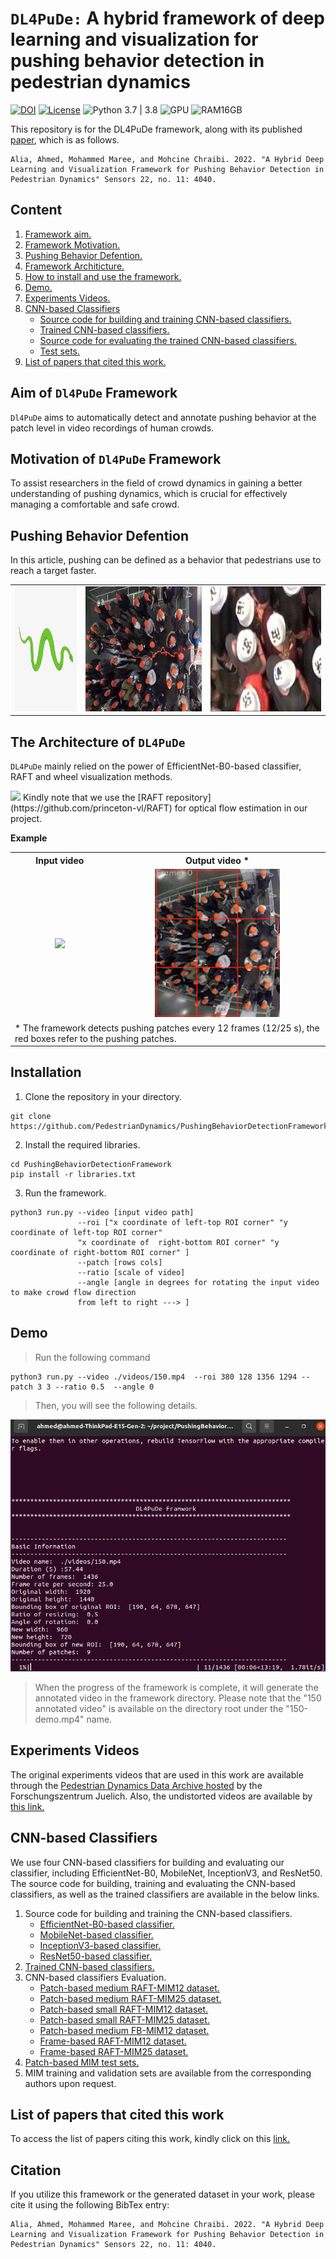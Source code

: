 # `DL4PuDe:` A hybrid framework of deep learning and visualization for pushing behavior detection in pedestrian dynamics

[![DOI](https://zenodo.org/badge/447236287.svg)](https://zenodo.org/badge/latestdoi/447236287) [![License](https://img.shields.io/badge/License-BSD_3--Clause-blue.svg)](./LICENSE)  ![Python 3.7 | 3.8](https://img.shields.io/badge/Python-3.7|3.8-blue.svg)  ![GPU](https://img.shields.io/badge/GPU-No-yellow) ![RAM16GB](https://img.shields.io/badge/RAM-16GB-red)  

This repository is for the DL4PuDe framework, along with its  published [paper](https://www.mdpi.com/1424-8220/22/11/4040/htm), which is as follows.
```
Alia, Ahmed, Mohammed Maree, and Mohcine Chraibi. 2022. "A Hybrid Deep Learning and Visualization Framework for Pushing Behavior Detection in Pedestrian Dynamics" Sensors 22, no. 11: 4040. 
```
## Content
1. <a href="#aim"> Framework aim. </a>
2. <a href="#motivation"> Framework Motivation. </a>
3. <a href="#defention"> Pushing Behavior Defention. </a>
4. <a href="#architicture"> Framework Architicture. </a>
5. <a href="#install"> How to install and use the framework. </a>
6. <a href="#demo"> Demo. </a>
7. <a href="#videos"> Experiments Videos. </a>
8. <a href="#cnn"> CNN-based Classifiers </a>
   * <a href="#cnnsource"> Source code for building and training CNN-based classifiers. </a>
   * <a href="#trained"> Trained CNN-based classifiers. </a>
   * <a href="#evaluate"> Source code for evaluating the trained CNN-based classifiers. </a>
   *  <a href="#test"> Test sets. </a>
9. <a href="#list"> List of papers that cited this work. </a>

## Aim of `Dl4PuDe` Framework
<a name="aim">

`Dl4PuDe`  aims to automatically detect and annotate pushing behavior at the patch level in video recordings of human crowds. 

## Motivation of `Dl4PuDe` Framework
<a name="motivation">

To assist researchers in the field of crowd dynamics in gaining a better understanding of pushing dynamics, which is crucial for effectively managing a comfortable and safe crowd.

## Pushing Behavior Defention
<a name="defention">

In this article, pushing can be defined as a behavior that pedestrians use to reach a target faster.

<table border="0" width="100%" align="center">
<tr>
    <td align="center"> <img src="./files/snake.jpeg" height="200"/>  </td>
    <td align="center"> <img src="./files/snakemotion.jpg" height="200"/>  </td>
    <td align="center"> <img src="./files/pb.gif" height="200"/>  </td>
</tr>
</table>

## The Architecture of `DL4PuDe`
<a name="architicture">

`DL4PuDe` mainly relied on the power of EfficientNet-B0-based classifier, RAFT and wheel visualization methods.

<img src="./files/framework1.png"/>
Kindly note that we use the [RAFT repository](https://github.com/princeton-vl/RAFT) for optical flow estimation in our project.

**Example**
<table border="0" width="100%" align="center">
<tr>
   <th align="cenetr"> Input video </th>
   <th align="cenetr"> Output video * </th>
   
</tr>
<tr>
   <td align="center"> <img src="./files/input150-distorted.gif" width="300"/> </td>
   <td align="center"> <img src="./files/output150-distorted.gif" width="200"/> </td>
</tr>
<tr>
   <td colspan="2"> * The framework detects pushing patches every 12 frames (12/25 s), the red boxes refer to the pushing patches. </td>
</tr>
</table>

## Installation
<a name="install">

1. Clone the repository in your directory.
```
git clone https://github.com/PedestrianDynamics/PushingBehaviorDetectionFramework.git
```
2. Install the required libraries.
```
cd PushingBehaviorDetectionFramework
pip install -r libraries.txt
```
3. Run the framework. 
```
python3 run.py --video [input video path]  
               --roi ["x coordinate of left-top ROI corner" "y coordinate of left-top ROI corner"
               "x coordinate of  right-bottom ROI corner" "y coordinate of right-bottom ROI corner" ] 
               --patch [rows cols]    
               --ratio [scale of video]   
               --angle [angle in degrees for rotating the input video to make crowd flow direction
               from left to right ---> ]
```   
## Demo 
<a name="demo">

>Run the following command

```   
python3 run.py --video ./videos/150.mp4  --roi 380 128 1356 1294 --patch 3 3 --ratio 0.5  --angle 0
```  
> Then, you will see the following details.

<img src="./files/run.png"/>

> When the progress of the framework is complete, it will generate the annotated video in the framework directory. Please note that the "150 annotated video" is available on the directory root under the "150-demo.mp4" name.

## Experiments Videos
<a name="videos">

The original experiments videos that are used in this work are available through the [Pedestrian Dynamics Data Archive hosted](http://ped.fz-juelich.de/da/2018crowdqueue) by the Forschungszentrum Juelich. Also, the undistorted videos are available by [this link.](https://drive.google.com/drive/folders/16eZhC9mnUQUXxUeIUXd6xwBU2fSf3qCz?usp=sharing) 

## CNN-based Classifiers
<a name="cnn">

We use four CNN-based classifiers for building and evaluating our classifier, including EfficientNet-B0, MobileNet, InceptionV3, and ResNet50. The source code for building, training and evaluating the CNN-based classifiers, as well as the trained classifiers are available in the below links.
1. Source code for building and training the CNN-based classifiers. <a name="#cnnsource">
   * [EfficientNet-B0-based classifier.](./CNN/CNN-Architectures/efficientNetB0.ipynb)
   * [MobileNet-based classifier.](./CNN/CNN-Architectures/InceptionV3.ipynb)
   * [InceptionV3-based classifier.](./CNN/CNN-Architectures/InceptionV3.ipynb)
   * [ResNet50-based classifier.](./CNN/CNN-Architectures/ResNet50.ipynb)
2. [Trained CNN-based classifiers.](https://drive.google.com/drive/folders/1vmgYufnt4_NNQUE9PGYZLkrn5DmErENu?usp=sharing) <a name="trained">
3. CNN-based classifiers Evaluation. <a name="#evaluate">
   * [Patch-based medium RAFT-MIM12 dataset.](./CNN/Classifiers-evaluation/patch-based-medium-RAFT-MIM12/)
   * [Patch-based medium RAFT-MIM25 dataset.](./CNN/Classifiers-evaluation/patch-based-medium-RAFT-MIM25/)
   * [Patch-based small RAFT-MIM12 dataset.](./CNN/Classifiers-evaluation/patch-based-small-RAFT-MIM12/)
   * [Patch-based small RAFT-MIM25 dataset.](./CNN/Classifiers-evaluation/patch-based-small-RAFT-MIM25/)
   * [Patch-based medium FB-MIM12 dataset.](./CNN/Classifiers-evaluation/patch-based-medium-FB-MM12/)
   * [Frame-based RAFT-MIM12 dataset.](./CNN/Classifiers-evaluation/frame-based-RAFT-MIM12/)
   * [Frame-based RAFT-MIM25 dataset.](./CNN/Classifiers-evaluation/frame-based-RAFT-MIM25/)
4. [Patch-based MIM test sets.](./CNN/Classifiers-evaluation/test-sets/) <a name="test">
5. MIM training and validation sets are available from the corresponding authors upon request.
 
## List of papers that cited this work 
<a name="list">

To access the list of papers citing this work, kindly click on this [link.](https://scholar.google.com/scholar?oi=bibs&hl=en&cites=14553227952079022657&as_sdt=5)

## Citation

If you utilize this framework or the generated dataset in your work, please cite it using the following BibTex entry:
```
Alia, Ahmed, Mohammed Maree, and Mohcine Chraibi. 2022. "A Hybrid Deep Learning and Visualization Framework for Pushing Behavior Detection in Pedestrian Dynamics" Sensors 22, no. 11: 4040. 
```


 
